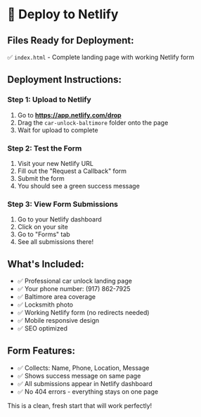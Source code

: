 # 🚀 Deploy to Netlify

## Files Ready for Deployment:
✅ `index.html` - Complete landing page with working Netlify form

## Deployment Instructions:

### Step 1: Upload to Netlify
1. Go to **https://app.netlify.com/drop**
2. Drag the `car-unlock-baltimore` folder onto the page
3. Wait for upload to complete

### Step 2: Test the Form
1. Visit your new Netlify URL
2. Fill out the "Request a Callback" form
3. Submit the form
4. You should see a green success message

### Step 3: View Form Submissions
1. Go to your Netlify dashboard
2. Click on your site
3. Go to "Forms" tab
4. See all submissions there!

## What's Included:
- ✅ Professional car unlock landing page
- ✅ Your phone number: (917) 862-7925
- ✅ Baltimore area coverage
- ✅ Locksmith photo
- ✅ Working Netlify form (no redirects needed)
- ✅ Mobile responsive design
- ✅ SEO optimized

## Form Features:
- ✅ Collects: Name, Phone, Location, Message
- ✅ Shows success message on same page
- ✅ All submissions appear in Netlify dashboard
- ✅ No 404 errors - everything stays on one page

This is a clean, fresh start that will work perfectly!